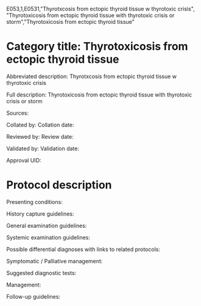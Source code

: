 E053,1,E0531,"Thyrotxcosis from ectopic thyroid tissue w thyrotoxic crisis", "Thyrotoxicosis from ectopic thyroid tissue with thyrotoxic crisis or storm","Thyrotoxicosis from ectopic thyroid tissue"
# Category title: Thyrotoxicosis from ectopic thyroid tissue

Abbreviated description: Thyrotxcosis from ectopic thyroid tissue w thyrotoxic crisis

Full description: Thyrotoxicosis from ectopic thyroid tissue with thyrotoxic crisis or storm

Sources:

Collated by:
Collation date:

Reviewed by:
Review date:

Validated by:
Validation date:

Approval UID:

# Protocol description

Presenting conditions:

History capture guidelines:

General examination guidelines:

Systemic examination guidelines:

Possible differential diagnoses with links to related protocols:

Symptomatic / Palliative management:

Suggested diagnostic tests:

Management:

Follow-up guidelines:
